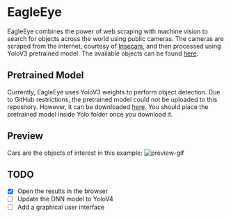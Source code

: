 # EagleEye
EagleEye combines the power of web scraping with machine vision to search for objects across the world using public cameras. The cameras are scraped from the internet, courtesy of [Insecam](https://insecam.org), and then processed using YoloV3 pretrained model. The available objects can be found [here](https://github.com/pjreddie/darknet/blob/master/data/coco.names).

## Pretrained Model
Currently, EagleEye uses YoloV3 weights to perform object detection. Due to GitHub restrictions, the pretrained model could not be uploaded to this repository. However, it can be downloaded [here](https://pjreddie.com/media/files/yolov3.weights). You should place the pretrained model inside Yolo folder once you download it.

## Preview
Cars are the objects of interest in this example:
![preview-gif](examples/preview.gif)

## TODO
- [X] Open the results in the browser
- [ ] Update the DNN model to YoloV4
- [ ] Add a graphical user interface
